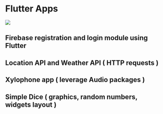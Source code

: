 # Flutter Apps
<kbd><img src="ParagsFlutterApps.gif"/></kbd>
## Firebase registration and login module using Flutter
## Location API and Weather API ( HTTP requests )
## Xylophone app ( leverage Audio packages )
## Simple Dice ( graphics, random numbers, widgets layout )

